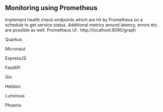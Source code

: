 ## Monitoring using Prometheus

Implement health check endpoints which are hit by Prometheus on a schedule to get service status. Additional metrics around latency, errors etc. are possible as well.
Prometheus UI : http://localhost:9090/graph

Quarkus

Micronaut

ExpressJS

FastAPI

Gin

Helidon

Luminous

Phoenix
